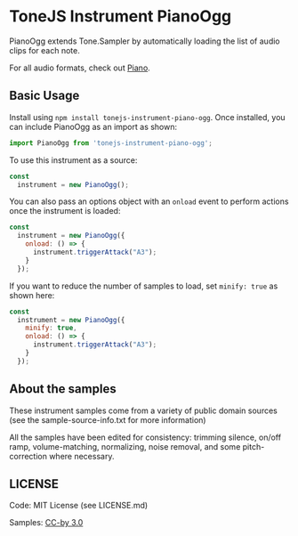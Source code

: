 # ToneJS Instrument PianoOgg

PianoOgg extends Tone.Sampler by automatically loading the list of audio clips for each note.

For all audio formats, check out [Piano](../README.md).

## Basic Usage

Install using `npm install tonejs-instrument-piano-ogg`. Once installed, you can include PianoOgg as an import as shown:

```javascript
import PianoOgg from 'tonejs-instrument-piano-ogg';
```

To use this instrument as a source:

```javascript
const
  instrument = new PianoOgg();
```

You can also pass an options object with an `onload` event to perform actions once the instrument is loaded:

```javascript
const
  instrument = new PianoOgg({
    onload: () => {
      instrument.triggerAttack("A3");
    }
  });
```

If you want to reduce the number of samples to load, set `minify: true` as shown here:

```javascript
const
  instrument = new PianoOgg({
    minify: true,
    onload: () => {
      instrument.triggerAttack("A3");
    }
  });
```

## About the samples

These instrument samples come from a variety of public domain sources (see the sample-source-info.txt for more information)

All the samples have been edited for consistency: trimming silence, on/off ramp, volume-matching, normalizing, noise removal, and some pitch-correction where necessary.

## LICENSE

Code: MIT License (see LICENSE.md)

Samples: [CC-by 3.0](https://creativecommons.org/licenses/by/3.0/)
